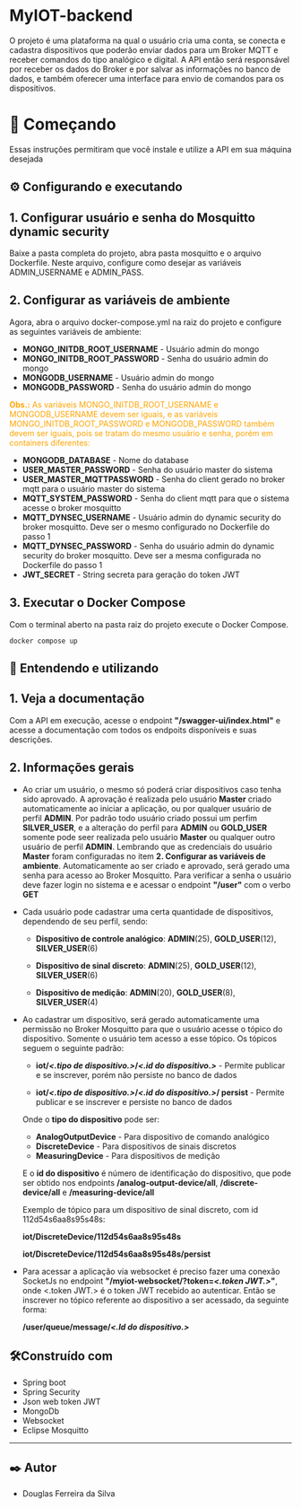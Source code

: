 # MyIOT-backend
O projeto é uma plataforma na qual o usuário cria uma conta, se conecta e cadastra dispositivos que poderão enviar dados para um Broker MQTT e receber comandos do tipo analógico e digital. A API então será responsável por receber os dados do Broker e por salvar as informações no banco de dados, e também oferecer uma interface para envio de comandos para os dispositivos. 

# 🚀 Começando
Essas instruções permitiram que você instale e utilize a API em sua máquina desejada

## ⚙️ **Configurando e executando**

## 1. Configurar usuário e senha do Mosquitto dynamic security

Baixe a pasta completa do projeto, abra pasta mosquitto e o arquivo Dockerfile. Neste arquivo, configure como desejar as variáveis ADMIN_USERNAME e ADMIN_PASS.

## 2. Configurar as variáveis de ambiente

Agora, abra o arquivo docker-compose.yml na raiz do projeto e configure as seguintes variáveis de ambiente:

- **MONGO_INITDB_ROOT_USERNAME** - Usuário admin do mongo
- **MONGO_INITDB_ROOT_PASSWORD** - Senha do usuário admin do mongo
- **MONGODB_USERNAME** - Usuário admin do mongo
- **MONGODB_PASSWORD** - Senha do usuário admin do mongo

<span style="color:orange">**Obs.:** As variáveis MONGO_INITDB_ROOT_USERNAME e MONGODB_USERNAME devem ser iguais, e as variáveis MONGO_INITDB_ROOT_PASSWORD e MONGODB_PASSWORD também devem ser iguais, pois se tratam do mesmo usuário e senha, porém em containers diferentes:</span>
- **MONGODB_DATABASE** - Nome do database
- **USER_MASTER_PASSWORD** - Senha do usuário master do sistema
- **USER_MASTER_MQTTPASSWORD** - Senha do client gerado no broker mqtt para o usuário master do sistema
- **MQTT_SYSTEM_PASSWORD** - Senha do client mqtt para que o sistema acesse o broker mosquitto
- **MQTT_DYNSEC_USERNAME** - Usuário admin do dynamic security do broker mosquitto. Deve ser o mesmo configurado no Dockerfile do passo 1
- **MQTT_DYNSEC_PASSWORD** - Senha do usuário admin do dynamic security do broker mosquitto. Deve ser a mesma configurada no Dockerfile do passo 1
- **JWT_SECRET** - String secreta para geração do token JWT

## 3. Executar o Docker Compose

Com o terminal aberto na pasta raiz do projeto execute o Docker Compose. 
```
docker compose up
```
## 🔧 **Entendendo e utilizando**

## 1. Veja a documentação

Com a API em execução, acesse o endpoint **"/swagger-ui/index.html"** e acesse a documentação com todos os endpoits disponíveis e suas descrições.

## 2. Informações gerais
* Ao criar um usuário, o mesmo só poderá criar dispositivos caso tenha sido aprovado. A aprovação é realizada pelo usuário **Master** criado automaticamente ao iniciar a aplicação, ou por qualquer usuário de perfil **ADMIN**. Por padrão todo usuário criado possui um perfim **SILVER_USER**, e a alteração do perfil para **ADMIN** ou **GOLD_USER** somente pode seer realizada pelo usuário **Master** ou qualquer outro usuário de perfil **ADMIN**. Lembrando que as credenciais do usuário **Master** foram configuradas no item **2. Configurar as variáveis de ambiente**. Automaticamente ao ser criado e aprovado, será gerado uma senha para acesso ao Broker Mosquitto. Para verificar a senha o usuário deve fazer login no sistema e e acessar o endpoint **"/user"** com o verbo **GET**

* Cada usuário pode cadastrar uma certa quantidade de dispositivos, dependendo de seu perfil, sendo:

   - **Dispositivo de controle analógico**: **ADMIN**(25), **GOLD_USER**(12), **SILVER_USER**(6)  

   - **Dispositivo de sinal discreto**: **ADMIN**(25), **GOLD_USER**(12), **SILVER_USER**(6)  

   - **Dispositivo de medição**: **ADMIN**(20), **GOLD_USER**(8), **SILVER_USER**(4)  

* Ao cadastrar um dispositivo, será gerado automaticamente uma permissão no Broker Mosquitto para que o usuário acesse o tópico do dispositivo. Somente o usuário tem acesso a esse tópico. Os tópicos seguem o seguinte padrão:
    
    - **iot/*<.tipo de dispositivo.>*/*<.id do dispositivo.>*** - Permite publicar e se inscrever, porém não persiste no banco de dados

    - **iot/*<.tipo de dispositivo.>*/*<.id do dispositivo.>*/ persist** - Permite publicar e se inscrever e persiste no banco de dados

    Onde o **tipo do dispositivo** pode ser:
    
    - **AnalogOutputDevice** - Para dispositivo de comando analógico
    - **DiscreteDevice** - Para dispositivos de sinais discretos
    - **MeasuringDevice** - Para dispositivos de medição


    E o **id do dispositivo** é número de identificação do dispositivo, que pode ser obtido nos endpoints **/analog-output-device/all**, **/discrete-device/all** e **/measuring-device/all**

    Exemplo de tópico para um dispositivo de sinal discreto, com id 112d54s6aa8s95s48s:

    **iot/DiscreteDevice/112d54s6aa8s95s48s** 

     **iot/DiscreteDevice/112d54s6aa8s95s48s/persist**

* Para acessar a aplicação via websocket é preciso fazer uma conexão SocketJs no endpoint **"/myiot-websocket/?token=*<.token JWT.>*"**, onde <.token JWT.> é o token JWT recebido ao autenticar. Então se inscrever no tópico referente ao dispositivo a ser acessado, da seguinte forma:

    **/user/queue/message/*<.Id do dispositivo.>***


## 🛠️Construído com

* Spring boot
* Spring Security
* Json web token JWT
* MongoDb
* Websocket
* Eclipse Mosquitto
---
## ✒️ Autor
* Douglas Ferreira da Silva



